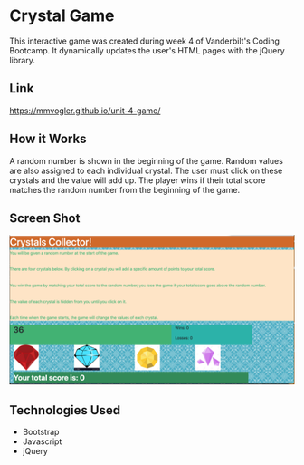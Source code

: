 # Crystal Game 
This interactive game was created during week 4 of Vanderbilt's Coding Bootcamp. It dynamically updates the user's HTML pages with the jQuery library. 

## Link
https://mmvogler.github.io/unit-4-game/

## How it Works 
A random number is shown in the beginning of the game. Random values are also assigned to each individual crystal. The user must click on these crystals and the value will add up. The player wins if their total score matches the random number from the beginning of the game.

## Screen Shot 
![Screen Shot](assets/images/CrystalScreenShot.png)

## Technologies Used
- Bootstrap
- Javascript
- jQuery

